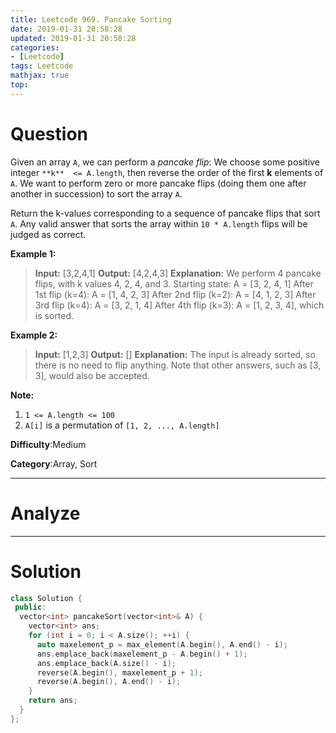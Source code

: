 ```yaml
---
title: Leetcode 969. Pancake Sorting
date: 2019-01-31 20:58:28
updated: 2019-01-31 20:58:28
categories: 
- [Leetcode]
tags: Leetcode
mathjax: true
top:
---
```


# Question

Given an array  `A`, we can perform a _pancake flip_: We choose some positive integer `**k**  <= A.length`, then reverse the order of the first  **k**  elements of  `A`. We want to perform zero or more pancake flips (doing them one after another in succession) to sort the array  `A`.

Return the k-values corresponding to a sequence of pancake flips that sort  `A`. Any valid answer that sorts the array within  `10 * A.length`  flips will be judged as correct.

**Example 1:**

> **Input:** [3,2,4,1]
> **Output:** [4,2,4,3]
> **Explanation:** 
> We perform 4 pancake flips, with k values 4, 2, 4, and 3.
> Starting state: A = [3, 2, 4, 1]
> After 1st flip (k=4): A = [1, 4, 2, 3]
> After 2nd flip (k=2): A = [4, 1, 2, 3]
> After 3rd flip (k=4): A = [3, 2, 1, 4]
> After 4th flip (k=3): A = [1, 2, 3, 4], which is sorted.

**Example 2:**

> **Input:** [1,2,3]
> **Output:** []
> **Explanation:** The input is already sorted, so there is no need to flip anything.
> Note that other answers, such as [3, 3], would also be accepted.

**Note:**

1. `1 <= A.length <= 100`
2. `A[i]`  is a permutation of  `[1, 2, ..., A.length]`

**Difficulty**:Medium

**Category**:Array, Sort

<!-- more -->

------------

# Analyze

------------

# Solution

<!-- TODO: Understand -->

```cpp
class Solution {
 public:
  vector<int> pancakeSort(vector<int>& A) {
    vector<int> ans;
    for (int i = 0; i < A.size(); ++i) {
      auto maxelement_p = max_element(A.begin(), A.end() - i);
      ans.emplace_back(maxelement_p - A.begin() + 1);
      ans.emplace_back(A.size() - i);
      reverse(A.begin(), maxelement_p + 1);
      reverse(A.begin(), A.end() - i);
    }
    return ans;
  }
};
```